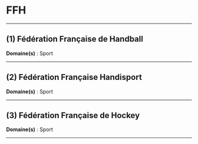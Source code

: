 # FFH

--------------------------------------

## (1) Fédération Française de Handball

**Domaine(s)** : Sport

---------------------------------------

## (2) Fédération Française Handisport

**Domaine(s)** : Sport

---------------------------------------

## (3) Fédération Française de Hockey

**Domaine(s)** : Sport

------------------------------------